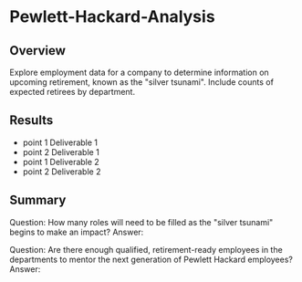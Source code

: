 # Pewlett-Hackard-Analysis

## Overview
Explore employment data for a company to determine information on upcoming retirement, known as the "silver tsunami". Include counts of expected retirees by department.

## Results
- point 1 Deliverable 1
- point 2 Deliverable 1
- point 1 Deliverable 2
- point 2 Deliverable 2

## Summary
Question: How many roles will need to be filled as the "silver tsunami" begins to make an impact?
Answer:

Question: Are there enough qualified, retirement-ready employees in the departments to mentor the next generation of Pewlett Hackard employees?
Answer: 

